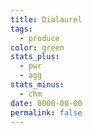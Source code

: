 ```yaml
---
title: Dialaurel
tags:
  - produce
color: green
stats_plus:
  - pwr
  - agg
stats_minus:
  - chm
date: 0000-00-00
permalink: false
---
```

